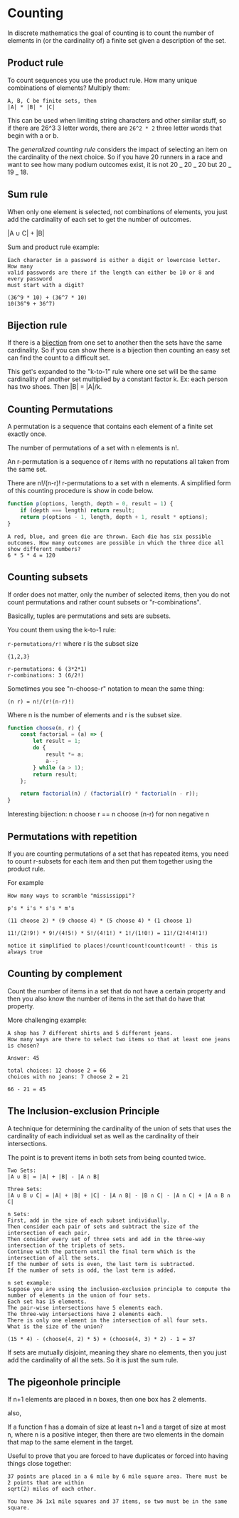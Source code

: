 # Counting

In discrete mathematics the goal of counting is to count the number of elements
in (or the cardinality of) a finite set given a description of the set.

## Product rule

To count sequences you use the product rule. How many unique combinations of
elements? Multiply them:

```
A, B, C be finite sets, then
|A| * |B| * |C|
```

This can be used when limiting string characters and other similar stuff, so if
there are 26^3 3 letter words, there are `26^2 * 2` three letter words that begin
with a or b.

The _generalized counting rule_ considers the impact of selecting an item on the
cardinality of the next choice. So if you have 20 runners in a race and want to
see how many podium outcomes exist, it is not 20 _ 20 _ 20 but 20 _ 19 _ 18.

## Sum rule

When only one element is selected, not combinations of elements, you just add
the cardinality of each set to get the number of outcomes.

|A ∪ C| + |B|

Sum and product rule example:

```
Each character in a password is either a digit or lowercase letter. How many
valid passwords are there if the length can either be 10 or 8 and every password
must start with a digit?

(36^9 * 10) + (36^7 * 10)
10(36^9 + 36^7)
```

## Bijection rule

If there is a [bijection](./functions.md) from one set to another then the sets
have the same cardinality. So if you can show there is a bijection then counting
an easy set can find the count to a difficult set.

This get's expanded to the "k-to-1" rule where one set will be the same
cardinality of another set multiplied by a constant factor k. Ex: each person
has two shoes. Then |B| = |A|/k.

## Counting Permutations

A permutation is a sequence that contains each element of a finite set exactly
once.

The number of permutations of a set with n elements is n!.

An r-permutation is a sequence of r items with no reputations all taken from the
same set.

There are n!/(n-r)! r-permutations to a set with n elements. A simplified form
of this counting procedure is show in code below.

```js
function p(options, length, depth = 0, result = 1) {
	if (depth === length) return result;
	return p(options - 1, length, depth + 1, result * options);
}
```

```
A red, blue, and green die are thrown. Each die has six possible outcomes. How many outcomes are possible in which the three dice all show different numbers?
6 * 5 * 4 = 120
```

## Counting subsets

If order does not matter, only the number of selected items, then you do not
count permutations and rather count subsets or "r-combinations".

Basically, tuples are permutations and sets are subsets.

You count them using the k-to-1 rule:

`r-permutations/r!` where r is the subset size

```
{1,2,3}

r-permutations: 6 (3*2*1)
r-combinations: 3 (6/2!)
```

Sometimes you see "n-choose-r" notation to mean the same thing:

```
(n r) = n!/(r!(n-r)!)
```

Where n is the number of elements and r is the subset size.

```js
function choose(n, r) {
	const factorial = (a) => {
		let result = 1;
		do {
			result *= a;
			a--;
		} while (a > 1);
		return result;
	};

	return factorial(n) / (factorial(r) * factorial(n - r));
}
```

Interesting bijection: n choose r == n choose (n-r) for non negative n

## Permutations with repetition

If you are counting permutations of a set that has repeated items, you need to
count r-subsets for each item and then put them together using the product rule.

For example

```
How many ways to scramble "mississippi"?

p's * i's * s's * m's

(11 choose 2) * (9 choose 4) * (5 choose 4) * (1 choose 1)

11!/(2!9!) * 9!/(4!5!) * 5!/(4!1!) * 1!/(1!0!) = 11!/(2!4!4!1!)

notice it simplified to places!/count!count!count!count! - this is always true
```

## Counting by complement

Count the number of items in a set that do not have a certain property and then
you also know the number of items in the set that do have that property.

More challenging example:

```
A shop has 7 different shirts and 5 different jeans.
How many ways are there to select two items so that at least one jeans is chosen?

Answer: 45

total choices: 12 choose 2 = 66
choices with no jeans: 7 choose 2 = 21

66 - 21 = 45
```

## The Inclusion-exclusion Principle

A technique for determining the cardinality of the union of sets that uses the cardinality
of each individual set as well as the cardinality of their intersections.

The point is to prevent items in both sets from being counted twice.

```
Two Sets:
|A ∪ B| = |A| + |B| - |A ∩ B|

Three Sets:
|A ∪ B ∪ C| = |A| + |B| + |C| - |A ∩ B| - |B ∩ C| - |A ∩ C| + |A ∩ B ∩ C|

n Sets:
First, add in the size of each subset individually.
Then consider each pair of sets and subtract the size of the intersection of each pair.
Then consider every set of three sets and add in the three-way intersection of the triplets of sets.
Continue with the pattern until the final term which is the intersection of all the sets.
If the number of sets is even, the last term is subtracted.
If the number of sets is odd, the last term is added.

n set example:
Suppose you are using the inclusion-exclusion principle to compute the number of elements in the union of four sets.
Each set has 15 elements.
The pair-wise intersections have 5 elements each.
The three-way intersections have 2 elements each.
There is only one element in the intersection of all four sets.
What is the size of the union?

(15 * 4) - (choose(4, 2) * 5) + (choose(4, 3) * 2) - 1 = 37
```

If sets are mutually disjoint, meaning they share no elements, then you just add
the cardinality of all the sets. So it is just the sum rule.

## The pigeonhole principle

If n+1 elements are placed in n boxes, then one box has 2 elements.

also,

If a function f has a domain of size at least n+1 and a target of size at most n, where n is
a positive integer, then there are two elements in the domain that map to the same element
in the target.

Useful to prove that you are forced to have duplicates or forced into having
things close together:

```
37 points are placed in a 6 mile by 6 mile square area. There must be 2 points that are within
sqrt(2) miles of each other.

You have 36 1x1 mile squares and 37 items, so two must be in the same square.
```
